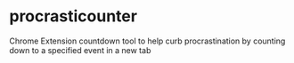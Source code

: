 # procrasticounter
Chrome Extension countdown tool to help curb procrastination by counting down to a specified event in a new tab

